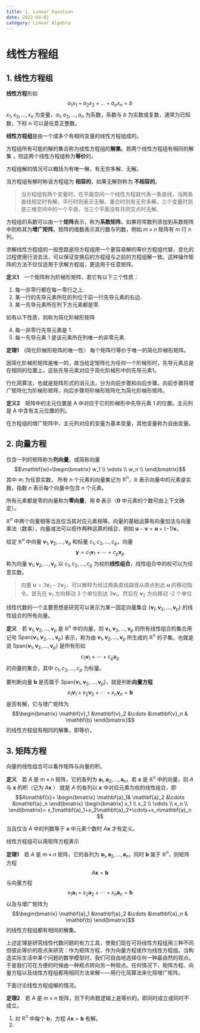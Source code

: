 ```yaml
---
title: 1. Linear Equation
date: 2022-04-02
category: Linear Algebra
---
```

<!--more-->

# 线性方程组

## 1. 线性方程组
**线性方程**形如
$$a_1x_1+a_2x_2+\dots+a_nx_n=b$$
$x_1,x_2,\dots,x_n$ 为变量，$a_1,a_2,\dots,a_n$ 为系数，系数与 $b$ 为实数或复数，通常为已知数，下标 $n$ 可以是任意正整数。

**线性方程组**是由一个或多个有相同变量的线性方程组成的。

方程组所有可能的解的集合称为线性方程组的**解集**。若两个线性方程组有相同的解集 ，则这两个线性方程组称为**等价**的。

方程组解的情况可以概括为有唯一解、有无穷多解、无解。

当方程组有解时称该方程组为 **相容的**，如果无解则称为 **不相容的**。
> 当方程组有两个变量时，在平面空间一个线性方程就代表一条直线，当两条直线相交时有解，平行时则表示无解，重合时则有无穷多解。三个变量时则是三维空间中的一个平面，当三个平面没有共同交点时无解。

方程组的系数可以由一个**矩阵**表示，称为**系数矩阵**。如果将常数列添加到系数矩阵中则称其为**增广矩阵**。矩阵的维数表示其行数与列数，例如 $m\times n$ 矩阵有 $m$ 行 $n$ 列。

求解线性方程组的一般思路是将方程组用一个更容易解的等价方程组代替，变化的过程使用行消去法，可以保证变换后的方程组与之前的方程组解一致。这种操作矩阵的方法不仅仅适用于求解方程组，更适用于任意矩阵。

**定义1**　一个矩阵称为阶梯形矩阵，若它有以下三个性质：
1. 每一非零行都在每一零行之上.
2. 某一行的先导元素所在的列位于前一行先导元素的右边.
3. 某一先导元素所在列下方元素都是零.

如有以下性质，则称为简化阶梯形矩阵

4. 每一非零行先导元素是 1.
5. 每一先导元素 1 是该元素所在列唯一的非零元素.

**定理1**　(简化阶梯形矩阵的唯一性〉 每个矩阵行等价于唯一的简化阶梯形矩阵。

因简化阶梯形矩阵是唯一的，故当给定矩阵化为任何一个阶梯形时，先导元素总是在相同的位置上。这些先导元素对应于简化阶梯形中的先导元素1。

行化简算法，也就是矩阵形式的消元法，分为向前步骤和向后步骤。向前步骤将增广矩阵化为阶梯形矩阵，向后步骤将阶梯形矩阵化为简化阶梯形矩阵。

**定义2**　矩阵中的主元位置是 A 中对应于它的阶梯形中先导元素 1 的位置。主元列是 A 中含有主元位置的列。

在方程组的增广矩阵中，主元列对应的变量为基本变量，其他变量称为自由变量。

## 2. 向量方程
仅含一列的矩阵称为**列向量**，或简称向量
$$\mathbf{w}=\begin{bmatrix}
   w_1 \\
   \vdots  \\
   w_n \\
\end{bmatrix}$$
其中 $w_i$ 为任意实数， 所有 $n$ 个元素的向量集记为 $\mathbb{R}^n$，$\mathbb{R}$ 表示向量中的元素是实数，指数 $n$ 表示每个向量中包含 $n$ 个元素。

所有元素都是零的向量称为**零向量**，用 $\mathbf{0}$ 表示（$\mathbf{0}$ 中元素的个数可由上下文确定）。

$\mathbb{R}^n$ 中两个向量相等当且仅当其对应元素相等。向量的基础运算有向量加法与向量乘法（数乘），向量减法可以视作两种运算的结合，例如 $\mathbf{u}-\mathbf{v}=\mathbf{u}+(-1)\mathbf{v}$。

给定 $\mathbb{R}^n$ 中向量 $\mathbf{v}_1,\mathbf{v}_2,\dots,\mathbf{v}_p$ 和标量 $c_1,c_2,\dots,c_p$，向量
$$\mathbf{y}=c_1\mathbf{v}_1+\cdots+c_p\mathbf{v}_p$$
称为向量 $\mathbf{v}_1,\mathbf{v}_2,\dots,\mathbf{v}_p$ 以 $c_1,c_2,\dots,c_p$ 为权的**线性组合**，线性组合中的权可以为任意实数。 

> 向量 $\mathbf{u}=3\mathbf{v}_1-2\mathbf{v}_2$，可以解释为经过两条直线路径从原点到达 $\mathbf{u}$ 的移动指令。首先在 $\mathbf{v}_1$ 方向移动 3 个单位到达 $3\mathbf{v}_1$，然后在 $\mathbf{v}_2$ 方向移动 -2 个单位

线性代数的一个主要思想是研究可以表示为某一固定向量集合 $\{\mathbf{v}_1,\mathbf{v}_2,\dots,\mathbf{v}_p\}$ 的线性组合的所有向量。

**定义**　若 $\mathbf{v}_1,\mathbf{v}_2,\dots,\mathbf{v}_p$ 是 $\mathbb{R}^n$ 中的向量，则 $\mathbf{v}_1,\mathbf{v}_2,\dots,\mathbf{v}_p$ 的所有线性组合的集合用记号 $\mathrm{Span}\{\mathbf{v}_1,\mathbf{v}_2,\dots,\mathbf{v}_p\}$ 表示，称为由 $\mathbf{v}_1,\mathbf{v}_2,\dots,\mathbf{v}_p$ 所生成的 $\mathbb{R}^n$ 的子集。也就是说 $\mathrm{Span}\{\mathbf{v}_1,\mathbf{v}_2,\dots,\mathbf{v}_p\}$ 是所有形如
$$c_1\mathbf{v}_1+\cdots+c_p\mathbf{v}_p$$
的向量的集合，其中 $c_1,c_2,\dots,c_p$ 为标量。

要判断向量 $\mathbf{b}$ 是否属于 $\mathrm{Span}\{\mathbf{v}_1,\mathbf{v}_2,\dots,\mathbf{v}_p\}$，就是判断**向量方程**
$$x_1\mathbf{v}_1+x_2\mathbf{v}_2+\cdots+x_n\mathbf{v}_n=\mathbf{b}$$
是否有解，它与增广矩阵为
$$\begin{bmatrix}
   \mathbf{v}_1 &\mathbf{v}_2 &\cdots &\mathbf{v}_n & \mathbf{b}
\end{bmatrix}$$
的线性方程组有相同的解集，即等价。

## 3. 矩阵方程
向量的线性组合可以看作矩阵与向量的积。

**定义**　若 $A$ 是 $m\times n$ 矩阵，它的各列为 $\mathbf{a}_1,\mathbf{a}_2,\dots,\mathbf{a}_n$，若 $\mathbf{x}$ 是 $\mathbb{R}^n$ 中的向量，则 $A$ 与 $\mathbf{x}$ 的积（记为 $A\mathbf{x}$ ） 就是 $A$ 的各列以 $\mathbf{x}$ 中对应元素为权的线性组合，即
$$A\mathbf{x}=
\begin{bmatrix} \mathbf{a}_1& \mathbf{a}_2 &\cdots  &\mathbf{a}_n 
\end{bmatrix}
\begin{bmatrix}
   x_1 \\
   x_2 \\
   \vdots  \\
   x_n \\
\end{bmatrix}= x_1\mathbf{a}_1+x_2\mathbf{a}_2+\cdots+x_n\mathbf{a}_n
$$

当且仅当 $A$ 中的列数等于 $\mathbf{x}$ 中元素个数时 $A\mathbf{x}$ 才有定义。

线性方程组可以用矩阵方程表示

**定理1**　若 $A$ 是 $m\times n$ 矩阵，它的各列为 $\mathbf{a}_1,\mathbf{a}_2,\dots,\mathbf{a}_n$，同时 $\mathbf{b}$ 属于 $\mathbb{R}^n$，则矩阵方程
$$A\mathbf{x}=\mathbf{b}$$ 
与向量方程
$$x_1\mathbf{a}_1+x_2\mathbf{a}_2+\cdots+x_n\mathbf{a}_n=\mathbf{b}$$
以及与增广矩阵为
$$\begin{bmatrix}
   \mathbf{a}_1 &\mathbf{a}_2 &\cdots &\mathbf{a}_n & \mathbf{b}
\end{bmatrix}$$
的线性方程组都有相同的解集。

上述定理是研究线性代数问题的有力工具，使我们现在可将线性方程组用三种不同但彼此等价的观点来研究：作为矩阵方程、作为向量方程或作为线性方程组。当构造实际生活中某个问题的数学模型时，我们可自由地选择任何一种最自然的观点。于是我们可在方便的时候由一种观点转向另一种观点。任何情况下，矩阵方程、向量方程以及线性方程组都用相同方法来解——用行化简算法来化简增广矩阵。

下面讨论线性方程组解的情况。

**定理2**　若 $A$ 是 $m\times n$ 矩阵，则下列命题逻辑上是等价的。即同时成立或同时不成立。

1. 对 $\mathbb{R}^n$ 中每个 $\mathbf{b}$，方程 $A\mathbf{x}=\mathbf{b}$ 有解。
2. 